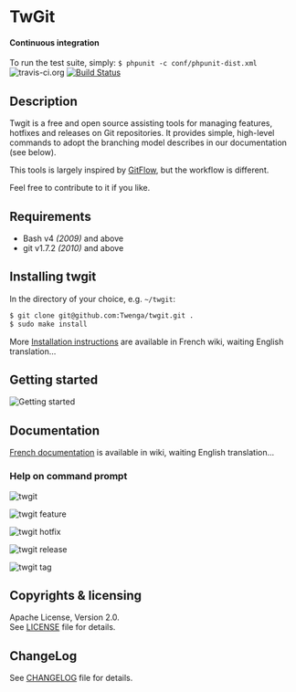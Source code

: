 TwGit
==========

#### Continuous integration
To run the test suite, simply:
`$ phpunit -c conf/phpunit-dist.xml`
![travis-ci.org](http://travis-ci.org/favicon.ico)&nbsp;[![Build Status](https://secure.travis-ci.org/Twenga/twgit.png?branch=stable)](http://travis-ci.org/Twenga/twgit)

## Description
Twgit is a free and open source assisting tools for managing features, hotfixes and releases on Git repositories.
It provides simple, high-level commands to adopt the branching model describes in our documentation (see below).

This tools is largely inspired by [GitFlow](https://github.com/nvie/gitflow), but the workflow is different.

Feel free to contribute to it if you like.

## Requirements

  - Bash v4 _(2009)_ and above
  - git v1.7.2 _(2010)_ and above

## Installing twgit
In the directory of your choice, e.g. `~/twgit`:

```bash
$ git clone git@github.com:Twenga/twgit.git .
$ sudo make install
```

More [Installation instructions](https://github.com/Twenga/twgit/wiki/Twgit#wiki-2.installation) are available in French wiki, waiting English translation...

## Getting started

![Getting started](https://github.com/Twenga/twgit/raw/stable/doc/getting-started.png)

## Documentation
[French documentation](https://github.com/Twenga/twgit/wiki) is available in wiki, waiting English translation...

### Help on command prompt

![twgit](https://github.com/Twenga/twgit/raw/stable/doc/screenshot-twgit.png)

![twgit feature](https://github.com/Twenga/twgit/raw/stable/doc/screenshot-twgit-feature.png)

![twgit hotfix](https://github.com/Twenga/twgit/raw/stable/doc/screenshot-twgit-hotfix.png)

![twgit release](https://github.com/Twenga/twgit/raw/stable/doc/screenshot-twgit-release.png)

![twgit tag](https://github.com/Twenga/twgit/raw/stable/doc/screenshot-twgit-tag.png)

## Copyrights & licensing

Apache License, Version 2.0.  
See [LICENSE](https://github.com/Twenga/twgit/blob/stable/LICENSE) file for details.

## ChangeLog
See [CHANGELOG](https://github.com/Twenga/twgit/blob/stable/CHANGELOG.md) file for details.
